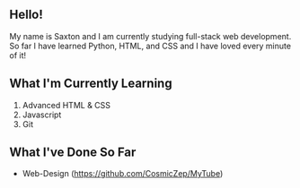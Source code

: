 ## Hello!
My name is Saxton and I am currently studying full-stack web development. So far I have learned Python, HTML, and CSS and I have loved
every minute of it!

## What I'm Currently Learning 

1. Advanced HTML & CSS
2. Javascript
3. Git

## What I've Done So Far 

- Web-Design (https://github.com/CosmicZep/MyTube)

